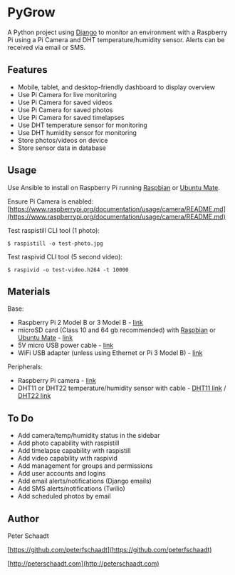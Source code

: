PyGrow
======

A Python project using [Django](https://www.djangoproject.com) to monitor an environment with a Raspberry Pi using a Pi Camera and DHT temperature/humidity sensor. Alerts can be received via email or SMS.


Features
--------

- Mobile, tablet, and desktop-friendly dashboard to display overview
- Use Pi Camera for live monitoring
- Use Pi Camera for saved videos
- Use Pi Camera for saved photos
- Use Pi Camera for saved timelapses
- Use DHT temperature sensor for monitoring
- Use DHT humidity sensor for monitoring
- Store photos/videos on device
- Store sensor data in database


Usage
-----

Use Ansible to install on Raspberry Pi running [Raspbian](https://www.raspberrypi.org/downloads/raspbian) or [Ubuntu Mate](https://ubuntu-mate.org/raspberry-pi).

Ensure Pi Camera is enabled:
[https://www.raspberrypi.org/documentation/usage/camera/README.md](https://www.raspberrypi.org/documentation/usage/camera/README.md)

Test raspistill CLI tool (1 photo):
```
$ raspistill -o test-photo.jpg
```

Test raspivid CLI tool (5 second video):
```
$ raspivid -o test-video.h264 -t 10000
```


Materials
---------

Base:

- Raspberry Pi 2 Model B or 3 Model B - [link](https://smile.amazon.com/Raspberry-Pi-Model-Project-Board/dp/B00T2U7R7I)
- microSD card (Class 10 and 64 gb recommended) with [Raspbian](https://www.raspberrypi.org/downloads/raspbian) or [Ubuntu Mate](https://ubuntu-mate.org/raspberry-pi) - [link](https://smile.amazon.com/SanDisk-MicroSDHC-Standard-Packaging-SDSDQUAN-008G-G4A/dp/B00M55C0VU)
- 5V micro USB power cable - [link](https://smile.amazon.com/JBtek-Raspberry-Micro-Cable-Switch/dp/B00JU24Z3W)
- WiFi USB adapter (unless using Ethernet or Pi 3 Model B) - [link](https://smile.amazon.com/Edimax-EW-7811Un-150Mbps-Raspberry-Supports/dp/B003MTTJOY)

Peripherals:

- Raspberry Pi camera - [link](https://smile.amazon.com/gp/product/B00E1GGE40)
- DHT11 or DHT22 temperature/humidity sensor with cable - [DHT11 link](https://smile.amazon.com/uxcell-Sensitivity-Temperature-Humidity-20-90%25RH/dp/B00BXWUWRA) / [DHT22 link](https://smile.amazon.com/CHENBO-Digital-Temperature-Humidity-Sensor/dp/B014SMNBJC)


To Do
-----

- Add camera/temp/humidity status in the sidebar
- Add photo capability with raspistill
- Add timelapse capability with raspistill
- Add video capability with raspivid
- Add management for groups and permissions
- Add user accounts and logins
- Add email alerts/notifications (Django emails)
- Add SMS alerts/notifications (Twilio)
- Add scheduled photos by email


Author
------

Peter Schaadt

[https://github.com/peterfschaadt](https://github.com/peterfschaadt)

[http://peterschaadt.com](http://peterschaadt.com)
